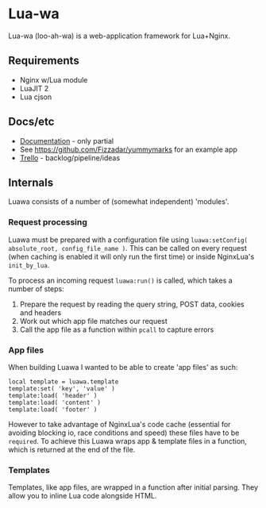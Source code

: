 # Lua-wa

Lua-wa (loo-ah-wa) is a web-application framework for Lua+Nginx.


## Requirements

+ Nginx w/Lua module
+ LuaJIT 2
+ Lua cjson


## Docs/etc

+ [Documentation](http://doc.luawa.com) - only partial
+ See https://github.com/Fizzadar/yummymarks for an example app
+ [Trello](https://trello.com/b/HghoF8U2/luawa) - backlog/pipeline/ideas


## Internals

Luawa consists of a number of (somewhat independent) 'modules'.

### Request processing

Luawa must be prepared with a configuration file using `luawa:setConfig( absolute_root, config_file_name )`. This can be called on every request (when caching is enabled it will only run the first time) or inside NginxLua's `init_by_lua`.

To process an incoming request `luawa:run()` is called, which takes a number of steps:

1. Prepare the request by reading the query string, POST data, cookies and headers
2. Work out which app file matches our request
3. Call the app file as a function within `pcall` to capture errors

### App files

When building Luawa I wanted to be able to create 'app files' as such:

	local template = luawa.template
	template:set( 'key', 'value' )
	template:load( 'header' )
	template:load( 'content' )
	template:load( 'footer' )
	
However to take advantage of NginxLua's code cache (essential for avoiding blocking io, race conditions and speed) these files have to be `required`. To achieve this Luawa wraps app & template files in a function, which is returned at the end of the file.

### Templates

Templates, like app files, are wrapped in a function after initial parsing. They allow you to inline Lua code alongside HTML.